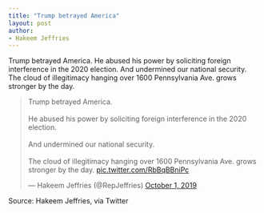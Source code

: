 ```yaml
---
title: "Trump betrayed America"
layout: post
author:
- Hakeem Jeffries
---
```


Trump betrayed America. He abused his power by soliciting foreign interference in the 2020 election. And undermined our national security. The cloud of illegitimacy hanging over 1600 Pennsylvania Ave. grows stronger by the day.

<blockquote class="twitter-tweet"><p lang="en" dir="ltr">Trump betrayed America.<br><br>He abused his power by soliciting foreign interference in the 2020 election.<br><br>And undermined our national security.<br><br>The cloud of illegitimacy hanging over 1600 Pennsylvania Ave. grows stronger by the day. <a href="https://t.co/RbBqBBniPc">pic.twitter.com/RbBqBBniPc</a></p>&mdash; Hakeem Jeffries (@RepJeffries) <a href="https://twitter.com/RepJeffries/status/1179015153972649984?ref_src=twsrc%5Etfw">October 1, 2019</a></blockquote><script async src="https://platform.twitter.com/widgets.js" charset="utf-8"></script>

Source: Hakeem Jeffries, via Twitter
